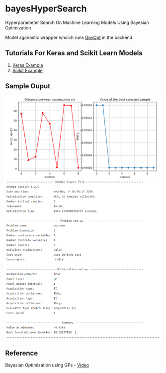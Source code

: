 # bayesHyperSearch
Hyperparameter Search On Machine Learning Models Using Bayesian Optimization

Model aganostic wrapper whcich runs [GpyOpt](https://sheffieldml.github.io/GPyOpt/) in the backend.
 
Tutorials For Keras and Scikit Learn Models
-----

1) [Keras Example](demoKerasMNIST.py)
2) [Scikit Example](demoSklearnMNIST.py)

Sample Ouput
------

![Convergence Curve](output/sampleCurve.PNG)
![Final Report](output/sample-report.PNG)

Reference 
---------

Bayesian Optimization using GPs - [Video](https://www.youtube.com/watch?list=PLZ_xn3EIbxZHoq8A3-2F4_rLyy61vkEpU&time_continue=1&v=EnXxO3BAgYk&feature=emb_logo ) 





